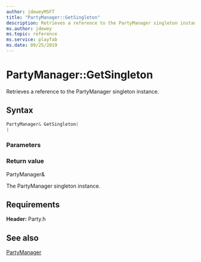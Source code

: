 ```yaml
---
author: jdeweyMSFT
title: "PartyManager::GetSingleton"
description: Retrieves a reference to the PartyManager singleton instance.
ms.author: jdewey
ms.topic: reference
ms.service: playfab
ms.date: 09/25/2019
---
```


# PartyManager::GetSingleton  

Retrieves a reference to the PartyManager singleton instance.  

## Syntax  
  
```cpp
PartyManager& GetSingleton(  
)  
```  
  
### Parameters  
  
  
### Return value  
PartyManager&
  
The PartyManager singleton instance.
  
  
## Requirements  
  
**Header:** Party.h
  
## See also  
[PartyManager](../partymanager.md)  

  
  
